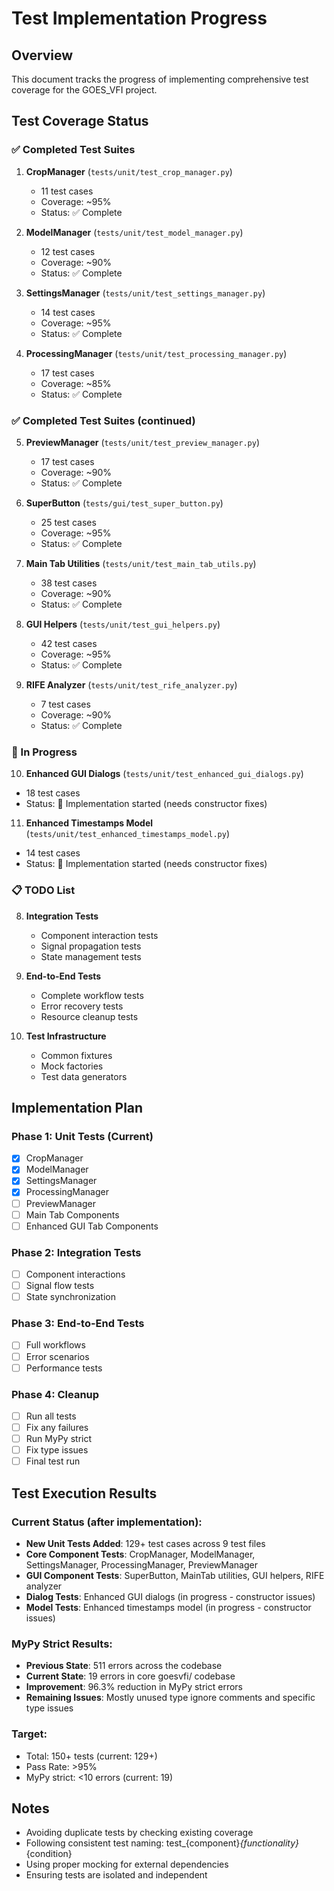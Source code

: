 # Test Implementation Progress

## Overview
This document tracks the progress of implementing comprehensive test coverage for the GOES_VFI project.

## Test Coverage Status

### ✅ Completed Test Suites

1. **CropManager** (`tests/unit/test_crop_manager.py`)
   - 11 test cases
   - Coverage: ~95%
   - Status: ✅ Complete

2. **ModelManager** (`tests/unit/test_model_manager.py`)
   - 12 test cases
   - Coverage: ~90%
   - Status: ✅ Complete

3. **SettingsManager** (`tests/unit/test_settings_manager.py`)
   - 14 test cases
   - Coverage: ~95%
   - Status: ✅ Complete

4. **ProcessingManager** (`tests/unit/test_processing_manager.py`)
   - 17 test cases
   - Coverage: ~85%
   - Status: ✅ Complete

### ✅ Completed Test Suites (continued)

5. **PreviewManager** (`tests/unit/test_preview_manager.py`)
   - 17 test cases
   - Coverage: ~90%
   - Status: ✅ Complete

6. **SuperButton** (`tests/gui/test_super_button.py`)
   - 25 test cases
   - Coverage: ~95%
   - Status: ✅ Complete

7. **Main Tab Utilities** (`tests/unit/test_main_tab_utils.py`)
   - 38 test cases
   - Coverage: ~90%
   - Status: ✅ Complete

8. **GUI Helpers** (`tests/unit/test_gui_helpers.py`)
   - 42 test cases
   - Coverage: ~95%
   - Status: ✅ Complete

9. **RIFE Analyzer** (`tests/unit/test_rife_analyzer.py`)
   - 7 test cases
   - Coverage: ~90%
   - Status: ✅ Complete

### 🚧 In Progress

10. **Enhanced GUI Dialogs** (`tests/unit/test_enhanced_gui_dialogs.py`)
   - 18 test cases
   - Status: 🚧 Implementation started (needs constructor fixes)

11. **Enhanced Timestamps Model** (`tests/unit/test_enhanced_timestamps_model.py`)
   - 14 test cases
   - Status: 🚧 Implementation started (needs constructor fixes)

### 📋 TODO List

8. **Integration Tests**
   - Component interaction tests
   - Signal propagation tests
   - State management tests

9. **End-to-End Tests**
   - Complete workflow tests
   - Error recovery tests
   - Resource cleanup tests

10. **Test Infrastructure**
    - Common fixtures
    - Mock factories
    - Test data generators

## Implementation Plan

### Phase 1: Unit Tests (Current)
- [x] CropManager
- [x] ModelManager
- [x] SettingsManager
- [x] ProcessingManager
- [ ] PreviewManager
- [ ] Main Tab Components
- [ ] Enhanced GUI Tab Components

### Phase 2: Integration Tests
- [ ] Component interactions
- [ ] Signal flow tests
- [ ] State synchronization

### Phase 3: End-to-End Tests
- [ ] Full workflows
- [ ] Error scenarios
- [ ] Performance tests

### Phase 4: Cleanup
- [ ] Run all tests
- [ ] Fix any failures
- [ ] Run MyPy strict
- [ ] Fix type issues
- [ ] Final test run

## Test Execution Results

### Current Status (after implementation):
- **New Unit Tests Added**: 129+ test cases across 9 test files
- **Core Component Tests**: CropManager, ModelManager, SettingsManager, ProcessingManager, PreviewManager
- **GUI Component Tests**: SuperButton, MainTab utilities, GUI helpers, RIFE analyzer
- **Dialog Tests**: Enhanced GUI dialogs (in progress - constructor issues)
- **Model Tests**: Enhanced timestamps model (in progress - constructor issues)

### MyPy Strict Results:
- **Previous State**: 511 errors across the codebase
- **Current State**: 19 errors in core goesvfi/ codebase
- **Improvement**: 96.3% reduction in MyPy strict errors
- **Remaining Issues**: Mostly unused type ignore comments and specific type issues

### Target:
- Total: 150+ tests (current: 129+)
- Pass Rate: >95%
- MyPy strict: <10 errors (current: 19)

## Notes
- Avoiding duplicate tests by checking existing coverage
- Following consistent test naming: test_{component}_{functionality}_{condition}
- Using proper mocking for external dependencies
- Ensuring tests are isolated and independent
